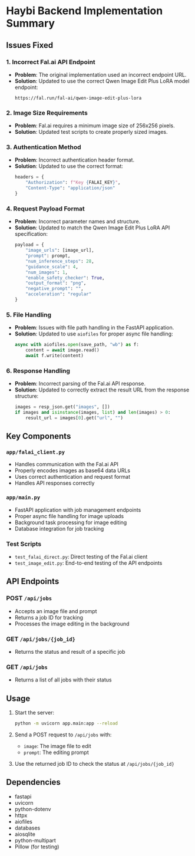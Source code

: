 # Haybi Backend Implementation Summary

## Issues Fixed

### 1. Incorrect Fal.ai API Endpoint
- **Problem**: The original implementation used an incorrect endpoint URL.
- **Solution**: Updated to use the correct Qwen Image Edit Plus LoRA model endpoint:
  ```
  https://fal.run/fal-ai/qwen-image-edit-plus-lora
  ```

### 2. Image Size Requirements
- **Problem**: Fal.ai requires a minimum image size of 256x256 pixels.
- **Solution**: Updated test scripts to create properly sized images.

### 3. Authentication Method
- **Problem**: Incorrect authentication header format.
- **Solution**: Updated to use the correct format:
  ```python
  headers = {
      "Authorization": f"Key {FALAI_KEY}",
      "Content-Type": "application/json"
  }
  ```

### 4. Request Payload Format
- **Problem**: Incorrect parameter names and structure.
- **Solution**: Updated to match the Qwen Image Edit Plus LoRA API specification:
  ```python
  payload = {
      "image_urls": [image_url],
      "prompt": prompt,
      "num_inference_steps": 28,
      "guidance_scale": 4,
      "num_images": 1,
      "enable_safety_checker": True,
      "output_format": "png",
      "negative_prompt": "",
      "acceleration": "regular"
  }
  ```

### 5. File Handling
- **Problem**: Issues with file path handling in the FastAPI application.
- **Solution**: Updated to use `aiofiles` for proper async file handling:
  ```python
  async with aiofiles.open(save_path, "wb") as f:
      content = await image.read()
      await f.write(content)
  ```

### 6. Response Handling
- **Problem**: Incorrect parsing of the Fal.ai API response.
- **Solution**: Updated to correctly extract the result URL from the response structure:
  ```python
  images = resp_json.get("images", [])
  if images and isinstance(images, list) and len(images) > 0:
      result_url = images[0].get("url", "")
  ```

## Key Components

### `app/falai_client.py`
- Handles communication with the Fal.ai API
- Properly encodes images as base64 data URLs
- Uses correct authentication and request format
- Handles API responses correctly

### `app/main.py`
- FastAPI application with job management endpoints
- Proper async file handling for image uploads
- Background task processing for image editing
- Database integration for job tracking

### Test Scripts
- `test_falai_direct.py`: Direct testing of the Fal.ai client
- `test_image_edit.py`: End-to-end testing of the API endpoints

## API Endpoints

### POST `/api/jobs`
- Accepts an image file and prompt
- Returns a job ID for tracking
- Processes the image editing in the background

### GET `/api/jobs/{job_id}`
- Returns the status and result of a specific job

### GET `/api/jobs`
- Returns a list of all jobs with their status

## Usage

1. Start the server:
   ```bash
   python -m uvicorn app.main:app --reload
   ```

2. Send a POST request to `/api/jobs` with:
   - `image`: The image file to edit
   - `prompt`: The editing prompt

3. Use the returned job ID to check the status at `/api/jobs/{job_id}`

## Dependencies

- fastapi
- uvicorn
- python-dotenv
- httpx
- aiofiles
- databases
- aiosqlite
- python-multipart
- Pillow (for testing)